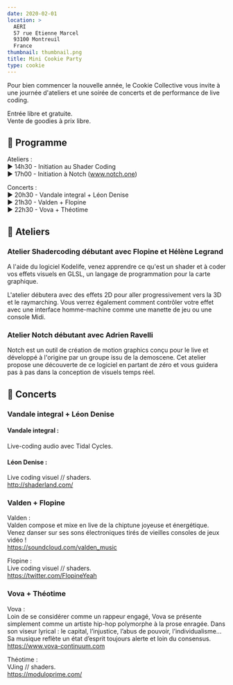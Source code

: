 ```yaml
---
date: 2020-02-01
location: >
  AERI
  57 rue Etienne Marcel
  93100 Montreuil
  France
thumbnail: thumbnail.png
title: Mini Cookie Party
type: cookie
---
```


Pour bien commencer la nouvelle année, le Cookie Collective vous invite à une journée d'ateliers et une soirée de concerts et de performance de live coding.

Entrée libre et gratuite.  
Vente de goodies à prix libre.

## 📅 Programme

Ateliers :  
► 14h30 - Initiation au Shader Coding  
► 17h00 - Initiation à Notch (www.notch.one)

Concerts :  
► 20h30 - Vandale integral + Léon Denise  
► 21h30 - Valden + Flopine  
► 22h30 - Vova + Théotime

## 🎨 Ateliers

### Atelier Shadercoding débutant avec Flopine et Hélène Legrand

A l'aide du logiciel Kodelife, venez apprendre ce qu'est un shader et à coder vos effets visuels en GLSL, un langage de programmation pour la carte graphique.

L'atelier débutera avec des effets 2D pour aller progressivement vers la 3D et le raymarching. Vous verrez également comment contrôler votre effet avec une interface homme-machine comme une manette de jeu ou une console Midi.

### Atelier Notch débutant avec Adrien Ravelli

Notch est un outil de création de motion graphics conçu pour le live et développé à l'origine par un groupe issu de la demoscene. Cet atelier propose une découverte de ce logiciel en partant de zéro et vous guidera pas à pas dans la conception de visuels temps réel.

## 🎤 Concerts

### Vandale integral + Léon Denise

#### Vandale integral :

Live-coding audio avec Tidal Cycles.

#### Léon Denise :

Live coding visuel // shaders.  
http://shaderland.com/

### Valden + Flopine

Valden :  
Valden compose et mixe en live de la chiptune joyeuse et énergétique. Venez danser sur ses sons électroniques tirés de vieilles consoles de jeux vidéo !  
https://soundcloud.com/valden_music

Flopine :  
Live coding visuel // shaders.  
https://twitter.com/FlopineYeah

### Vova + Théotime

Vova :  
Loin de se considérer comme un rappeur engagé, Vova se présente simplement comme un artiste hip-hop polymorphe à la prose enragée. Dans son viseur lyrical : le capital, l’injustice, l’abus de pouvoir, l’individualisme... Sa musique reflète un état d’esprit toujours alerte et loin du consensus.  
https://www.vova-continuum.com

Théotime :  
VJing // shaders.  
https://moduloprime.com/
